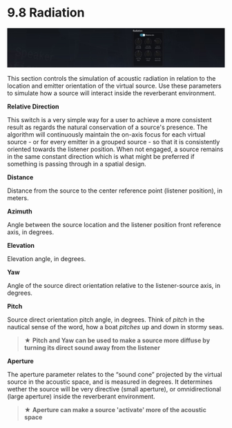 # 9.8 Radiation

![](../../include/SpatRevolution_UserGuide_-176.jpg)

This section controls the simulation of acoustic radiation in relation to the location
and emitter orientation of the virtual source. Use these parameters to simulate how
a source will interact inside the reverberant environment.

**Relative Direction**

This switch is a very simple way for a user to achieve a more consistent result as regards the natural conservation of a source's presence. The algorithm will continuously maintain the on-axis focus for each virtual source - or for every emitter in a
grouped source - so that it is consistently oriented towards the listener position.
When not engaged, a source remains in the same constant direction which is what
might be preferred if something is passing through in a spatial design.

**Distance**

Distance from the source to the center reference point (listener position), in meters.

**Azimuth**

Angle between the source location and the listener position front reference axis, in
degrees.

**Elevation**

Elevation angle, in degrees.


**Yaw**

Angle of the source direct orientation relative to the listener-source axis, in degrees.

**Pitch**

Source direct orientation pitch angle, in degrees. Think of _pitch_ in the nautical
sense of the word, how a boat _pitches_ up and down in stormy seas.

> ★ **Pitch and Yaw can be used to make a source more diffuse
by turning its direct sound away from the listener**

**Aperture**

The aperture parameter relates to the “sound cone” projected by the virtual source
in the acoustic space, and is measured in degrees. It determines wether the source
will be very directive (small aperture), or omnidirectional (large aperture) inside the
reverberant environment.

> ★ **Aperture can make a source 'activate' more of the acoustic
space**

